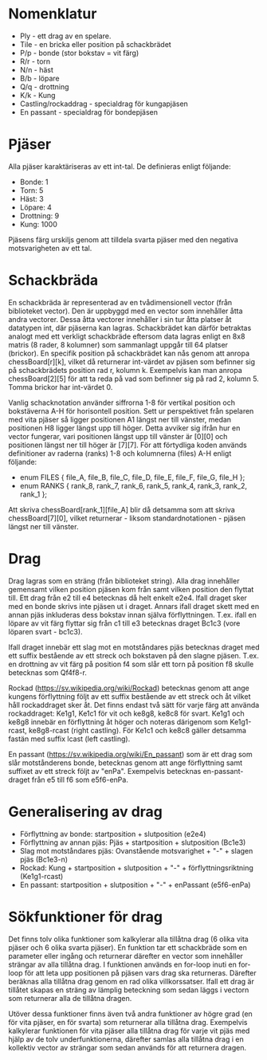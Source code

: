 # Nomenklatur

* Ply - ett drag av en spelare.
* Tile - en bricka eller position på schackbrädet
* P/p - bonde (stor bokstav = vit färg)
* R/r - torn
* N/n - häst
* B/b - löpare
* Q/q - drottning
* K/k - Kung
* Castling/rockaddrag - specialdrag för kungapjäsen
* En passant - specialdrag för bondepjäsen

# Pjäser

Alla pjäser karaktäriseras av ett int-tal. De definieras enligt följande:
* Bonde: 1
* Torn: 5
* Häst: 3
* Löpare: 4
* Drottning: 9
* Kung: 1000

Pjäsens färg urskiljs genom att tilldela svarta pjäser med den negativa motsvarigheten av ett tal.

# Schackbräda

En schackbräda är representerad av en tvådimensionell vector (från biblioteket vector). Den är uppbyggd med en vector som innehåller åtta andra vectorer. Dessa åtta vectorer innehåller i sin tur åtta platser åt datatypen int, där pjäserna kan lagras. Schackbrädet kan därför betraktas analogt med ett verkligt schackbräde eftersom data lagras enligt en 8x8 matris (8 rader, 8 kolumner) som sammanlagt uppgår till 64 platser (brickor). En specifik position på schackbrädet kan nås genom att anropa chessBoard[r][k], vilket då returnerar int-värdet av pjäsen som befinner sig på schackbrädets position rad r, kolumn k. Exempelvis kan man anropa chessBoard[2][5] för att ta reda på vad som befinner sig på rad 2, kolumn 5. Tomma brickor har int-värdet 0. 

Vanlig schacknotation använder siffrorna 1-8 för vertikal position och bokstäverna A-H för horisontell position. Sett ur perspektivet från spelaren med vita pjäser så ligger positionen A1 längst ner till vänster, medan positionen H8 ligger längst upp till höger. Detta avviker sig ifrån hur en vector fungerar, vari positionen längst upp till vänster är [0][0] och positionen längst ner till höger är [7][7]. För att förtydliga koden används definitioner av raderna (ranks) 1-8 och kolumnerna (files) A-H enligt följande:

* enum FILES { file_A, file_B, file_C, file_D, file_E, file_F, file_G, file_H };
* enum RANKS { rank_8, rank_7, rank_6, rank_5, rank_4, rank_3, rank_2, rank_1 };

Att skriva chessBoard[rank_1][file_A] blir då detsamma som att skriva chessBoard[7][0], vilket returnerar - liksom standardnotationen - pjäsen längst ner till vänster.

# Drag

Drag lagras som en sträng (från biblioteket string). Alla drag innehåller gemensamt vilken position pjäsen kom från samt vilken position den flyttat till. Ett drag från e2 till e4 betecknas då helt enkelt e2e4. Ifall draget sker med en bonde skrivs inte pjäsen ut i draget. Annars ifall draget skett med en annan pjäs inkluderas dess bokstav innan själva förflyttningen. T.ex. ifall en löpare av vit färg flyttar sig från c1 till e3 betecknas draget Bc1c3 (vore löparen svart - bc1c3). 

Ifall draget innebär ett slag mot en motståndares pjäs betecknas draget med ett suffix bestående av ett streck och bokstaven på den slagne pjäsen. T.ex. en drottning av vit färg på position f4 som slår ett torn på position f8 skulle betecknas som Qf4f8-r. 

Rockad (https://sv.wikipedia.org/wiki/Rockad) betecknas genom att ange kungens förflyttning följt av ett suffix bestående av ett streck och åt vilket håll rockaddraget sker åt. Det finns endast två sätt för varje färg att använda rockaddraget: Ke1g1, Ke1c1 för vit och ke8g8, ke8c8 för svart. Ke1g1 och ke8g8 innebär en förflyttning åt höger och noteras därigenom som Ke1g1-rcast, ke8g8-rcast (right castling). För Ke1c1 och ke8c8 gäller detsamma fastän med suffix lcast (left castling).

En passant (https://sv.wikipedia.org/wiki/En_passant) som är ett drag som slår motstånderens bonde, betecknas genom att ange förflyttning samt suffixet av ett streck följt av "enPa". Exempelvis betecknas en-passant-draget från e5 till f6 som e5f6-enPa.

# Generalisering av drag

* Förflyttning av bonde: startposition + slutposition (e2e4)
* Förflyttning av annan pjäs: Pjäs + startposition + slutposition (Bc1e3)
* Slag mot motståndares pjäs: Ovanstående motsvarighet + "-" + slagen pjäs (Bc1e3-n)
* Rockad: Kung + startposition + slutposition + "-" + förflyttningsriktning (Ke1g1-rcast)
* En passant: startposition + slutposition + "-" + enPassant (e5f6-enPa)

# Sökfunktioner för drag

Det finns tolv olika funktioner som kalkylerar alla tillåtna drag (6 olika vita pjäser och 6 olika svarta pjäser). En funktion tar ett schackbräde som en parameter eller ingång och returnerar därefter en vector som innehåller strängar av alla tillåtna drag. I funktionen används en for-loop inuti en for-loop för att leta upp positionen på pjäsen vars drag ska returneras. Därefter beräknas alla tillåtna drag genom en rad olika villkorssatser. Ifall ett drag är tillåtet skapas en sträng av lämplig beteckning som sedan läggs i vectorn som returnerar alla de tillåtna dragen.

Utöver dessa funktioner finns även två andra funktioner av högre grad (en för vita pjäser, en för svarta) som returnerar alla tillåtna drag. Exempelvis kalkylerar funktionen för vita pjäser alla tillåtna drag för varje vit pjäs med hjälp av de tolv underfunktionerna, därefter samlas alla tillåtna drag i en kollektiv vector av strängar som sedan används för att returnera dragen. 
